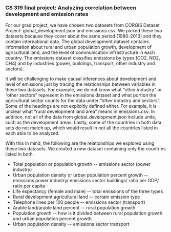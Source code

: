 ### CS 319 final project: Analyzing correlation between development and emission rates

For our grad project, we have chosen two datasets from CORGIS Dataset Project: global_development.json and emissions.csv. We picked these two datasets because they cover about the same period (1980-2013) and they contain international data. The global development dataset contains information about rural and urban population growth, development of agricultural land, and the level of communication infrastructure in each country. The emissions dataset classifies emissions by types (CO2, NO2, CH4) and by industries (power, buildings, transport, other industry and sectors). 

It will be challenging to make causal inferences about development and level of emissions just by tracing the relationships between variables in these two datasets. For example, we do not know what “other industry” or “other sectors” represent in the emissions dataset and what portion the agricultural sector counts for the data under “other industry and sectors”. Some of the headings are not explicitly defined either. For example, it is unclear what “rural development land area” means in emissions.csv. In addition, not all of the data from global_development.json include units, such as the development areas. Lastly, some of the countries in both data sets do not match up, which would result in not all the countries listed in each able to be analyzed. 

With this in mind, the following are the relationships we explored using these two datasets. We created a new dataset containing only the countries listed in both. 

- Total population or population growth -- emissions sector (power industry)
- Urban population density or urban population percent growth -- emissions power industry/ emissions sector buildings/ ratio per GDP/ ratio per capita
- Life expectancy (female and male) -- total emissions of the three types 
- Rural development agricultural land -- certain emission type
- Telephone lines per 100 people -- emissions sector (transport) 
- Arable land/arable land percent -- rural population growth
- Population growth -- how is it divided between rural population growth and urban population percent growth
- Urban population density -- emissions sector transport
